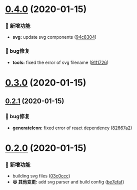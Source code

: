 # [0.4.0](https://github.com/fedlinker/font-awesome/compare/v0.3.0...v0.4.0) (2020-01-15)


### 🎊 新增功能

* **svg:** update svg components ([94c8304](https://github.com/fedlinker/font-awesome/commit/94c8304eea822b415bd69691d6ab704af752113e))


### 🐛 bug修复

* **tools:** fixed the error of svg filename ([91f1726](https://github.com/fedlinker/font-awesome/commit/91f1726423018a58c770602b923a75b296da44db))



# [0.3.0](https://github.com/fedlinker/font-awesome/compare/v0.2.1...v0.3.0) (2020-01-15)



## [0.2.1](https://github.com/fedlinker/font-awesome/compare/v0.2.0...v0.2.1) (2020-01-15)


### 🐛 bug修复

* **generateIcon:** fixed error of react dependency ([82667a2](https://github.com/fedlinker/font-awesome/commit/82667a2e10a0eebe5f4986b8a6ba796f1fa755ac))



# [0.2.0](https://github.com/fedlinker/font-awesome/compare/be7efaf27c572ae9b3e8a406a9f8c681dcb6afe6...v0.2.0) (2020-01-15)


### 🎊 新增功能

* building svg files ([03c0ccc](https://github.com/fedlinker/font-awesome/commit/03c0ccc3f579df0962b5dae10b39f9fb7c37417f))
* **😃 其他变更:** add svg parser and build config ([be7efaf](https://github.com/fedlinker/font-awesome/commit/be7efaf27c572ae9b3e8a406a9f8c681dcb6afe6))



